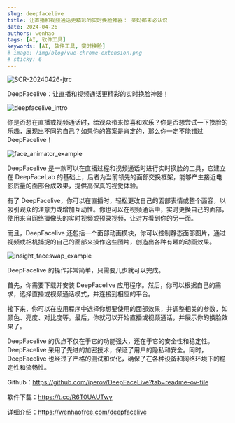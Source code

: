 ```yaml
---
slug: deepfacelive
title: 让直播和视频通话更精彩的实时换脸神器： 亲妈都未必认识
date: 2024-04-26
authors: wenhao
tags: [AI, 软件工具]
keywords: [AI, 软件工具, 实时换脸]
# image: /img/blog/vue-chrome-extension.png
# sticky: 6
---
```

![SCR-20240426-jtrc](https://cdn.wenhaofree.com/gh/wenhaofree/Image/blog/SCR-20240426-jtrc.jpeg)

<!-- truncate -->

DeepFacelive：让直播和视频通话更精彩的实时换脸神器！


![deepfacelive_intro](https://cdn.wenhaofree.com/gh/wenhaofree/Image/blog/deepfacelive_intro.png)

你是否想在直播或视频通话时，给观众带来惊喜和欢乐？你是否想尝试一下换脸的乐趣，展现出不同的自己？如果你的答案是肯定的，那么你一定不能错过 DeepFacelive！

![face_animator_example](https://cdn.wenhaofree.com/gh/wenhaofree/Image/blog/face_animator_example.gif)

DeepFacelive 是一款可以在直播过程和视频通话时进行实时换脸的工具，它建立在 DeepFaceLab 的基础上，后者为当前领先的面部交换框架，能够产生接近电影质量的面部合成效果，提供高保真的视觉体验。



有了 DeepFacelive，你可以在直播时，轻松更改自己的面部表情或整个面容，以吸引观众的注意力或增加互动性。你也可以在视频通话中，实时更换自己的面部，使用来自网络摄像头的实时视频或预录视频，让对方看到你的另一面。



而且，DeepFacelive 还包括一个面部动画模块，你可以控制静态面部图片，通过视频或相机捕捉的自己的面部来操作这些图片，创造出各种有趣的动画效果。

![insight_faceswap_example](https://cdn.wenhaofree.com/gh/wenhaofree/Image/blog/insight_faceswap_example.gif)

DeepFacelive 的操作非常简单，只需要几步就可以完成。

首先，你需要下载并安装 DeepFacelive 应用程序。然后，你可以根据自己的需求，选择直播或视频通话模式，并连接到相应的平台。

接下来，你可以在应用程序中选择你想要使用的面部效果，并调整相关的参数，如颜色、亮度、对比度等。最后，你就可以开始直播或视频通话，并展示你的换脸效果了。

DeepFacelive 的优点不仅在于它的功能强大，还在于它的安全性和稳定性。DeepFacelive 采用了先进的加密技术，保证了用户的隐私和安全。同时，DeepFacelive 也经过了严格的测试和优化，确保了在各种设备和网络环境下的稳定性和流畅性。



Github：https://github.com/iperov/DeepFaceLive?tab=readme-ov-file

软件下载：https://t.co/R6T0UAUTwy

详细介绍：https://wenhaofree.com/deepfacelive